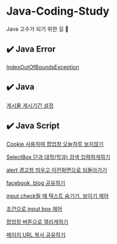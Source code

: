 # Java-Coding-Study 
Java 고수가 되기 위한 길 🏹



## ✔️ Java Error
[IndexOutOfBoundsException](./Java%20Error/IndexOutOfBoundsException.md)


## ✔️ Java
[게시물 게시기간 설정](.Java/게시물%20게시기간%20설정.md)


## ✔️ Java Script

[Cookie 사용하여 팝업창 오늘하루 보지않기](./Javascript/Cookie%20사용%20팝업창%20오늘하루%20보지않기.md)

[SelectBox 단과 대학(학과) 검색 입력하게하기](./Javascript/SelectBox%20단과%20대학(학과)%20검색%20입력하게하기.md)

[alert 경고창 띄우고 이전화면으로 되돌아가기](./Javascript/alert%20경고창%20띄우고%20이전화면으로%20되돌아가기.md)

[facebook, blog 공유하기](.//Javascript/facebook,%20blog%20공유하기.md)

[input check될 때 텍스트 숨기기, 보이기 제어](./Javascript/input%20check될%20때%20텍스트%20숨기기,%20보이기%20제어.md)

[조건으로 input box 제어](./Javascript/조건으로%20input%20box%20제어.md)

[팝업창 버튼으로 열리게하기](./Javascript/팝업창%20버튼으로%20열리게하기.md)

[페이지 URL 복사 공유하기](./Javascript/페이지%20URL%20복사%20공유하기.md)

